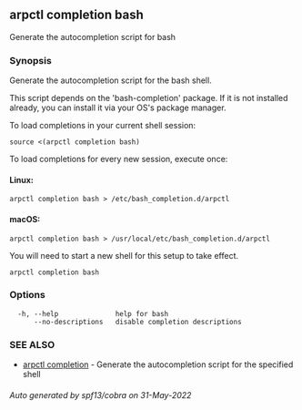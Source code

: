 ## arpctl completion bash

Generate the autocompletion script for bash

### Synopsis

Generate the autocompletion script for the bash shell.

This script depends on the 'bash-completion' package.
If it is not installed already, you can install it via your OS's package manager.

To load completions in your current shell session:

	source <(arpctl completion bash)

To load completions for every new session, execute once:

#### Linux:

	arpctl completion bash > /etc/bash_completion.d/arpctl

#### macOS:

	arpctl completion bash > /usr/local/etc/bash_completion.d/arpctl

You will need to start a new shell for this setup to take effect.


```
arpctl completion bash
```

### Options

```
  -h, --help              help for bash
      --no-descriptions   disable completion descriptions
```

### SEE ALSO

* [arpctl completion](arpctl_completion.md)	 - Generate the autocompletion script for the specified shell

###### Auto generated by spf13/cobra on 31-May-2022
